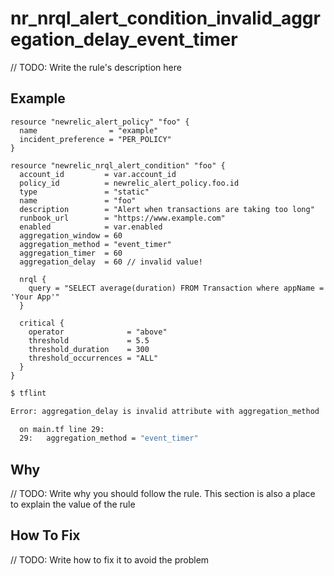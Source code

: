 # nr_nrql_alert_condition_invalid_aggregation_delay_event_timer

// TODO: Write the rule's description here

## Example

```hcl
resource "newrelic_alert_policy" "foo" {
  name                = "example"
  incident_preference = "PER_POLICY"
}

resource "newrelic_nrql_alert_condition" "foo" {
  account_id         = var.account_id
  policy_id          = newrelic_alert_policy.foo.id
  type               = "static"
  name               = "foo"
  description        = "Alert when transactions are taking too long"
  runbook_url        = "https://www.example.com"
  enabled            = var.enabled
  aggregation_window = 60
  aggregation_method = "event_timer"
  aggregation_timer  = 60
  aggregation_delay  = 60 // invalid value!

  nrql {
    query = "SELECT average(duration) FROM Transaction where appName = 'Your App'"
  }

  critical {
    operator              = "above"
    threshold             = 5.5
    threshold_duration    = 300
    threshold_occurrences = "ALL"
  }
}
```

```bash
$ tflint

Error: aggregation_delay is invalid attribute with aggregation_method 'event_timer' (nr_synthetics_script_monitor_invalid_aggregation_delay)

  on main.tf line 29:
  29:   aggregation_method = "event_timer"

```

## Why

// TODO: Write why you should follow the rule. This section is also a place to explain the value of the rule

## How To Fix

// TODO: Write how to fix it to avoid the problem
